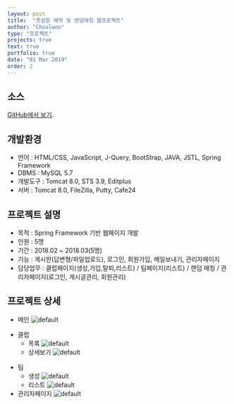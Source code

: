 ```yaml
---
layout: post
title:  "풋살장 예약 및 랜덤매칭 웹프로젝트"
author: "Choulwoo"
type: "프로젝트"
projects: true
text: true
portfolio: true
date: "01 Mar 2019"
order: 2
---
```


## 소스
[GitHub에서 보기](https://github.com/Kimchoulwoo/SpringWeb).


## 개발환경
- 언어 : HTML/CSS, JavaScript, J-Query, BootStrap, JAVA, JSTL, Spring Framework
- DBMS : MySQL 5.7
- 개발도구 : Tomcat 8.0, STS 3.9, Editplus
- 서버 : Tomcat 8.0, FileZilla, Putty, Cafe24


## 프로젝트 설명
- 목적 : Spring Framework 기반 웹페이지 개발
- 인원 : 5명
- 기간 : 2018.02 ~ 2018.03(5명)
- 기능 : 게시판(답변형/파일업로드), 로그인, 회원가입, 메일보내기, 관리자페이지
- 담당업무 : 클럽페이지(생성,가입,탈퇴,리스트) / 팀페이지(리스트) / 랜덤 매칭 / 관리자페이지(로그인, 게시글관리, 회원관리)


## 프로젝트 상세
- 메인
![default](https://user-images.githubusercontent.com/38024403/47078223-c8e3a400-d23d-11e8-909d-f69d5a5f269f.jpg)
* 클럽
  * 목록
![default](https://user-images.githubusercontent.com/38024403/47078477-5c1cd980-d23e-11e8-99bc-d2438ad9ea68.jpg)
  * 상세보기
![default](https://user-images.githubusercontent.com/38024403/47078618-a605bf80-d23e-11e8-8631-e76d81e7095a.jpg)
- 팀
  * 생성
![default](https://user-images.githubusercontent.com/38024403/47078576-938b8600-d23e-11e8-941b-36eb5d37d70c.jpg)
  * 리스트
![default](https://user-images.githubusercontent.com/38024403/47078631-adc56400-d23e-11e8-8ae6-c39b50cdc34a.jpg)
- 관리자페이지
![default](https://user-images.githubusercontent.com/38024403/47078640-b322ae80-d23e-11e8-97f4-08ad0521c4a4.jpg)

